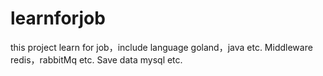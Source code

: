 # learnforjob
this project learn for job，include language goland，java etc. Middleware redis，rabbitMq etc. Save data mysql etc. 
